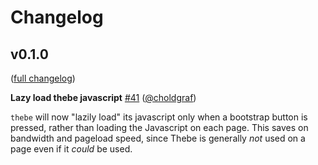 # Changelog

## v0.1.0

([full changelog](https://github.com/executablebooks/sphinx-thebe/compare/v0.0.10...4d1a60c5126ce633b1a36de43b4990b2f4d08730))

**Lazy load thebe javascript** [#41](https://github.com/executablebooks/sphinx-thebe/pull/41) ([@choldgraf](https://github.com/choldgraf))

`thebe` will now "lazily load" its javascript only when a bootstrap button is pressed, rather than loading the Javascript on each page.
This saves on bandwidth and pageload speed, since Thebe is generally _not_ used on a page even if it _could_ be used.
